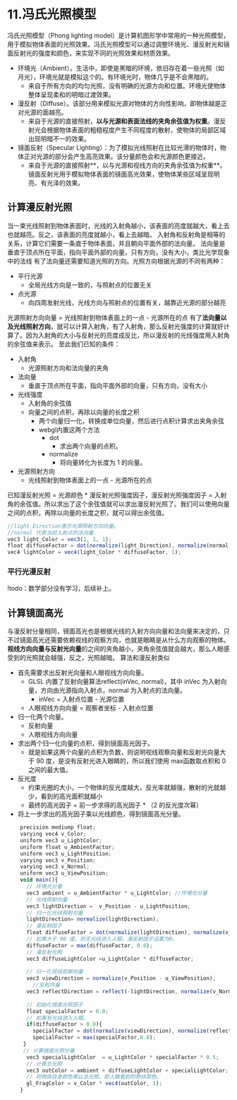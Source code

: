 # 11.冯氏光照模型
冯氏光照模型（Phong lighting model）是计算机图形学中常用的一种光照模型，用于模拟物体表面的光照效果。冯氏光照模型可以通过调整环境光、漫反射光和镜面反射光的强度和颜色，来实现不同的光照效果和材质效果。

- 环境光（Ambient）。生活中，即使是黑暗的环境，依旧存在着一些光照（如月光），环境光就是模拟这个的。有环境光时，物体几乎是不会黑暗的。
   - 来自于所有方向的均匀光照，没有明确的光源方向和位置。环境光使物体整体呈现柔和的明暗过渡效果。
- 漫反射（Diffuse）。该部分用来模拟光源对物体的方向性影响，即物体越是正对光源的面越亮。
   - 来自于光源的直接照射，**以与光源和表面法线的夹角余弦值为权重**。漫反射光会根据物体表面的粗糙程度产生不同程度的散射，使物体的局部区域出现明暗不一的效果。
- 镜面反射（Specular Lighting）：为了模拟光线照射在比较光滑的物体时，物体正对光源的部分会产生高亮效果。该分量颜色会和光源颜色更接近。
   - 来自于光源的直接照射**，以与光源和视线方向的夹角余弦值为权重**。镜面反射光用于模拟物体表面的镜面高光效果，使物体某些区域呈现明亮、有光泽的效果。
## 计算漫反射光照
当一束光线照射到物体表面时，光线的入射角越小，该表面的亮度就越大，看上去也就越亮。反之，该表面的亮度就越小，看上去越暗。
入射角和反射角是相等的关系，计算它们需要一条直于物体表面，并且朝向平面外部的法向量。
法向量是垂直于顶点所在平面，指向平面外部的向量，只有方向，没有大小，类比光学现象中的法线
有了法向量还需要知道光照的方向。光照方向根据光源的不同有两种：

- 平行光源
   - 全局光线方向是一致的，与照射点的位置无关
- 点光源
   - 向四周发射光线，光线方向与照射点的位置有关，越靠近光源的部分越亮

光源照射方向向量 = 光线照射到物体表面上的一点 - 光源所在的点
有了**法向量以及光线照射方向**，就可以计算入射角，有了入射角，那么反射光强度的计算就好计算了。因为入射角的大小与反射光的亮度成反比，所以漫反射的光线强度用入射角的余弦值来表示。
至此我们已知的条件：

- 入射角
   - 光源照射方向和法向量的夹角
- 法向量
   - 垂直于顶点所在平面，指向平面外部的向量，只有方向，没有大小
- 光线强度
   - 入射角的余弦值
   - 向量之间的点积，再除以向量的长度之积
      - 两个向量归一化，转换成单位向量，然后进行点积计算求出夹角余弦
      - webgl内置这两个方法
         - dot
            - 求出两个向量的点积。
         - normalize
            - 将向量转化为长度为 1 的向量。
- 光源照射方向
   - 光线照射到物体表面上的一点 - 光源所在的点

已知漫反射光照 = 光源颜色 * 漫反射光照强度因子，漫反射光照强度因子 = 入射角的余弦值。所以求出了这个余弦值就可以求出漫反射光照了。我们可以使用向量之间的点积，再除以向量的长度之积，就可以得出余弦值。
```javascript
//light_Direction表示光源照射方向向量。
//normal 代表当前入射点的法向量
vec3 light_Color = vec3(1, 1, 1);
float diffuseFactor = dot(normalize(light_Direction), normalize(normal))
vec4 lightColor = vec4(light_Color * diffuseFactor, 1);
```
### 平行光漫反射
!todo：数学部分没有学习，后续补上。
## 计算镜面高光
与漫反射分量相同，镜面高光也是根据光线的入射方向向量和法向量来决定的，只不过镜面高光还需要依赖视线的观察方向，也就是眼睛是从什么方向观察的物体。
**视线方向向量与反射光向量**的之间的夹角越小，夹角余弦值就会越大，那么人眼感受到的光照就会越强，反之，光照越暗。
算法和漫反射类似

- 首先需要求出反射光向量和人眼视线方向向量。
   - GLSL 内置了反射向量算法reflect(inVec, normal)，其中 inVec 为入射向量，方向由光源指向入射点，normal 为入射点的法向量。
      - inVec = 入射点位置 - 光源位置
   - 人眼视线方向向量 = 观察者坐标 - 入射点位置
- 归一化两个向量。
   - 反射向量
   - 人眼视线方向向量
- 求出两个归一化向量的点积，得到镜面高光因子。
   - 就是如果这两个向量的点积为负数，则说明视线观察向量和反射光向量大于 90 度，是没有反射光进入眼睛的，所以我们使用 max函数取点积和 0 之间的最大值。
- 反光度
   - 约束光圈的大小，一个物体的反光度越大，反光率就越强，散射的光就越少，看到的高光面积就越小
   - 最终的高光因子 = 前一步求得的高光因子 * （2 的反光度次幂）
- 将上一步求出的高光因子乘以光线颜色，得到镜面高光分量。

```javascript
    precision mediump float;
    varying vec4 v_Color;
    uniform vec3 u_LightColor;
    uniform float u_AmbientFactor;
    uniform vec3 u_LightPosition;
    varying vec3 v_Position;
    varying vec3 v_Normal;
    uniform vec3 u_ViewPosition;
    void main(){
      // 环境光分量
      vec3 ambient = u_AmbientFactor * u_LightColor; //环境光分量
      // 光线照射向量
      vec3 lightDirection =  v_Position - u_LightPosition;
      // 归一化光线照射向量
      lightDirection= normalize(lightDirection);
      // 漫反射因子
      float diffuseFactor = dot(normalize(lightDirection), normalize(v_Normal));
      // 如果大于 90 度，则无光线进入人眼，漫反射因子设置为0。
      diffuseFactor = max(diffuseFactor, 0.0);
      // 漫反射光照
      vec3 diffuseLightColor =u_LightColor * diffuseFactor;
      
      // 归一化视线观察向量
      vec3 viewDirection = normalize(v_Position - u_ViewPosition);
		//反射向量
      vec3 reflectDirection = reflect(-lightDirection, normalize(v_Normal));
      
      // 初始化镜面光照因子
      float specialFactor = 0.0;
      // 如果有光线进入人眼。
      if(diffuseFactor > 0.0){
       	specialFactor = dot(normalize(viewDirection), normalize(reflectDirection));
        specialFactor = max(specialFactor,0.0);
     }
     // 计算镜面光照分量
      vec3 specialLightColor  = u_LightColor * specialFactor * 0.5;
      // 计算总光照
      vec3 outColor = ambient + diffuseLightColor + specialLightColor;
      // 将物体自身颜色乘以总光照，即人眼看到的物体颜色。
      gl_FragColor = v_Color * vec4(outColor, 1); 
    }


```

